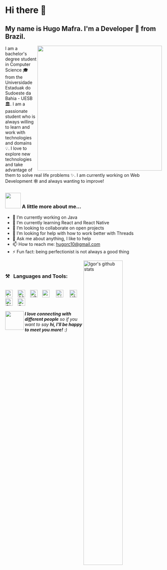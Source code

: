 <h1>Hi there 👋</h1>

<h2>My name is Hugo Mafra. I'm a Developer 🚀 from Brazil.</h2>

<img align="right" width="400px" src="https://www.aalpha.net/wp-content/uploads/2020/12/full-stack-development.gif"/>

<p>
I am a bachelor's degree student in Computer Science 🎓 from the Universidade Estaduak do Sudoeste da Bahia - UESB 🏛. I am a passionate student who is always willing to learn and work with technologies and domains 💡. I love to explore new technologies and take advantage of them to solve real life problems ✨.
I am currently working on Web Development 🕸️ and always wanting to improve!
 </p>

### <img src="https://media.giphy.com/media/VgCDAzcKvsR6OM0uWg/giphy.gif" width="50"> A little more about me...

- 🔭 I’m currently working on Java
- 🌱 I’m currently learning React and React Native
- 👯 I’m looking to collaborate on open projects
- 🤔 I’m looking for help with how to work better with Threads
- 💬 Ask me about anything, I like to help
- 📫 How to reach me: hugorc10@gmail.com
- ⚡ Fun fact: being perfectionist is not always a good thing

<a href="https://github.com/Hugorc10/">
    <img width="50%" align="right" alt="Igor's github stats" src="https://github-readme-stats.vercel.app/api?username=Hugorc10&show_icons=true&hide_border=true" />
 </a>
  
</br>

### ⚒&nbsp;&nbsp;&nbsp;**Languages and Tools:** 
<br><img alt="JavaScript" title="JavaScript" src="https://user-images.githubusercontent.com/1680157/87443764-4af82c80-c5cc-11ea-82c2-c368ee12cf6d.png" height="24">&nbsp;&nbsp;&nbsp;&nbsp;<img alt="CSS" title="CSS" src="https://user-images.githubusercontent.com/1680157/87443759-4a5f9600-c5cc-11ea-8ae0-715433c1f781.png" height="24">&nbsp;&nbsp;&nbsp;&nbsp;<img alt="HTML" title="HTML" src="https://user-images.githubusercontent.com/1680157/87443762-4af82c80-c5cc-11ea-85cf-57be0e83c169.png" height="24">&nbsp;&nbsp;&nbsp;&nbsp;<img alt="" title="react.js" src="https://user-images.githubusercontent.com/72813560/107150067-ba53b600-693a-11eb-87d7-fc461d1d75d1.png" height="24" >&nbsp;&nbsp;&nbsp;&nbsp;&nbsp;<img alt=" title=" title="Node.js" src="https://user-images.githubusercontent.com/1680157/87443758-4a5f9600-c5cc-11ea-8f63-92e126a1145b.png" height="24">&nbsp;&nbsp;&nbsp;&nbsp;&nbsp;<img alt="VS Code" title="VS Code" src="https://user-images.githubusercontent.com/1680157/87443751-492e6900-c5cc-11ea-9854-f82d4d921133.png" height="24">&nbsp;&nbsp;&nbsp;&nbsp;<img alt="Git" title="Git" src="https://user-images.githubusercontent.com/1680157/87443755-49c6ff80-c5cc-11ea-954a-579f7c72873a.png" height="24">&nbsp;&nbsp;&nbsp;&nbsp;<img alt="Google Chrome" title="Google Chrome" src="https://user-images.githubusercontent.com/1680157/87443745-47fd3c00-c5cc-11ea-878f-44f34572775e.png" height="24">
</br>

<img align="left" src="https://media.giphy.com/media/LnQjpWaON8nhr21vNW/giphy.gif" width="60"> <em><b>I love connecting with different people</b> so if you want to say <b>hi, I'll be happy to meet you more!</b> :)</em>
